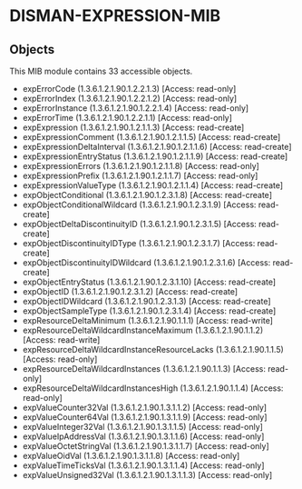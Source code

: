 # DISMAN-EXPRESSION-MIB

## Objects

This MIB module contains 33 accessible objects.

- expErrorCode (1.3.6.1.2.1.90.1.2.2.1.3) [Access: read-only]
- expErrorIndex (1.3.6.1.2.1.90.1.2.2.1.2) [Access: read-only]
- expErrorInstance (1.3.6.1.2.1.90.1.2.2.1.4) [Access: read-only]
- expErrorTime (1.3.6.1.2.1.90.1.2.2.1.1) [Access: read-only]
- expExpression (1.3.6.1.2.1.90.1.2.1.1.3) [Access: read-create]
- expExpressionComment (1.3.6.1.2.1.90.1.2.1.1.5) [Access: read-create]
- expExpressionDeltaInterval (1.3.6.1.2.1.90.1.2.1.1.6) [Access: read-create]
- expExpressionEntryStatus (1.3.6.1.2.1.90.1.2.1.1.9) [Access: read-create]
- expExpressionErrors (1.3.6.1.2.1.90.1.2.1.1.8) [Access: read-only]
- expExpressionPrefix (1.3.6.1.2.1.90.1.2.1.1.7) [Access: read-only]
- expExpressionValueType (1.3.6.1.2.1.90.1.2.1.1.4) [Access: read-create]
- expObjectConditional (1.3.6.1.2.1.90.1.2.3.1.8) [Access: read-create]
- expObjectConditionalWildcard (1.3.6.1.2.1.90.1.2.3.1.9) [Access: read-create]
- expObjectDeltaDiscontinuityID (1.3.6.1.2.1.90.1.2.3.1.5) [Access: read-create]
- expObjectDiscontinuityIDType (1.3.6.1.2.1.90.1.2.3.1.7) [Access: read-create]
- expObjectDiscontinuityIDWildcard (1.3.6.1.2.1.90.1.2.3.1.6) [Access: read-create]
- expObjectEntryStatus (1.3.6.1.2.1.90.1.2.3.1.10) [Access: read-create]
- expObjectID (1.3.6.1.2.1.90.1.2.3.1.2) [Access: read-create]
- expObjectIDWildcard (1.3.6.1.2.1.90.1.2.3.1.3) [Access: read-create]
- expObjectSampleType (1.3.6.1.2.1.90.1.2.3.1.4) [Access: read-create]
- expResourceDeltaMinimum (1.3.6.1.2.1.90.1.1.1) [Access: read-write]
- expResourceDeltaWildcardInstanceMaximum (1.3.6.1.2.1.90.1.1.2) [Access: read-write]
- expResourceDeltaWildcardInstanceResourceLacks (1.3.6.1.2.1.90.1.1.5) [Access: read-only]
- expResourceDeltaWildcardInstances (1.3.6.1.2.1.90.1.1.3) [Access: read-only]
- expResourceDeltaWildcardInstancesHigh (1.3.6.1.2.1.90.1.1.4) [Access: read-only]
- expValueCounter32Val (1.3.6.1.2.1.90.1.3.1.1.2) [Access: read-only]
- expValueCounter64Val (1.3.6.1.2.1.90.1.3.1.1.9) [Access: read-only]
- expValueInteger32Val (1.3.6.1.2.1.90.1.3.1.1.5) [Access: read-only]
- expValueIpAddressVal (1.3.6.1.2.1.90.1.3.1.1.6) [Access: read-only]
- expValueOctetStringVal (1.3.6.1.2.1.90.1.3.1.1.7) [Access: read-only]
- expValueOidVal (1.3.6.1.2.1.90.1.3.1.1.8) [Access: read-only]
- expValueTimeTicksVal (1.3.6.1.2.1.90.1.3.1.1.4) [Access: read-only]
- expValueUnsigned32Val (1.3.6.1.2.1.90.1.3.1.1.3) [Access: read-only]
